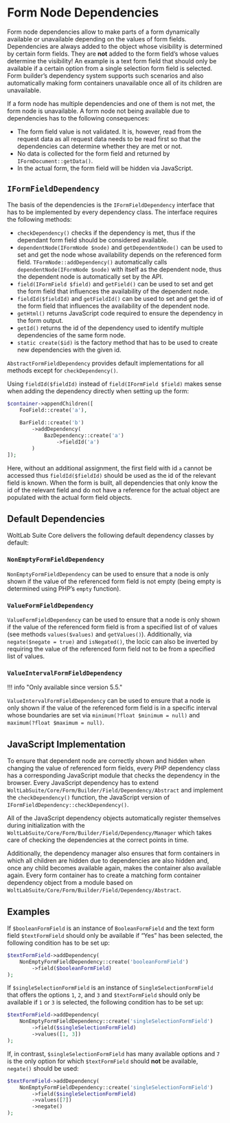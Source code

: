 # Form Node Dependencies

Form node dependencies allow to make parts of a form dynamically available or unavailable depending on the values of form fields.
Dependencies are always added to the object whose visibility is determined by certain form fields.
They are **not** added to the form field’s whose values determine the visibility!
An example is a text form field that should only be available if a certain option from a single selection form field is selected.
Form builder’s dependency system supports such scenarios and also automatically making form containers unavailable once all of its children are unavailable.

If a form node has multiple dependencies and one of them is not met, the form node is unavailable.
A form node not being available due to dependencies has to the following consequences:

- The form field value is not validated. It is, however, read from the request data as all request data needs to be read first so that the dependencies can determine whether they are met or not.
- No data is collected for the form field and returned by `IFormDocument::getData()`.
- In the actual form, the form field will be hidden via JavaScript.


## `IFormFieldDependency`

The basis of the dependencies is the `IFormFieldDependency` interface that has to be implemented by every dependency class.
The interface requires the following methods:

- `checkDependency()` checks if the dependency is met, thus if the dependant form field should be considered available.
- `dependentNode(IFormNode $node)` and `getDependentNode()` can be used to set and get the node whose availability depends on the referenced form field.
  `TFormNode::addDependency()` automatically calls `dependentNode(IFormNode $node)` with itself as the dependent node, thus the dependent node is automatically set by the API.
- `field(IFormField $field)` and `getField()` can be used to set and get the form field that influences the availability of the dependent node.
- `fieldId($fieldId)` and `getFieldId()` can be used to set and get the id of the form field that influences the availability of the dependent node.
- `getHtml()` returns JavaScript code required to ensure the dependency in the form output.
- `getId()` returns the id of the dependency used to identify multiple dependencies of the same form node.
- `static create($id)` is the factory method that has to be used to create new dependencies with the given id.

`AbstractFormFieldDependency` provides default implementations for all methods except for `checkDependency()`.

Using `fieldId($fieldId)` instead of `field(IFormField $field)` makes sense when adding the dependency directly when setting up the form:

```php
$container->appendChildren([
	FooField::create('a'),
	
	BarField::create('b')
		->addDependency(
			BazDependency::create('a')
				->fieldId('a')
		)
]);
```

Here, without an additional assignment, the first field with id `a` cannot be accessed thus `fieldId($fieldId)` should be used as the id of the relevant field is known.
When the form is built, all dependencies that only know the id of the relevant field and do not have a reference for the actual object are populated with the actual form field objects.


## Default Dependencies

WoltLab Suite Core delivers the following default dependency classes by default:

### `NonEmptyFormFieldDependency`

`NonEmptyFormFieldDependency` can be used to ensure that a node is only shown if the value of the referenced form field is not empty (being empty is determined using PHP’s `empty` function).

### `ValueFormFieldDependency`

`ValueFormFieldDependency` can be used to ensure that a node is only shown if the value of the referenced form field is from a specified list of of values (see methods `values($values)` and `getValues()`).
  Additionally, via `negate($negate = true)` and `isNegated()`, the locic can also be inverted by requiring the value of the referenced form field not to be from a specified list of values.

### `ValueIntervalFormFieldDependency`

!!! info "Only available since version 5.5."

`ValueIntervalFormFieldDependency` can be used to ensure that a node is only shown if the value of the referenced form field is in a specific interval whose boundaries are set via `minimum(?float $minimum = null)` and `maximum(?float $maximum = null)`.


## JavaScript Implementation

To ensure that dependent node are correctly shown and hidden when changing the value of referenced form fields, every PHP dependency class has a corresponding JavaScript module that checks the dependency in the browser.
Every JavaScript dependency has to extend `WoltLabSuite/Core/Form/Builder/Field/Dependency/Abstract` and implement the `checkDependency()` function, the JavaScript version of `IFormFieldDependency::checkDependency()`.

All of the JavaScript dependency objects automatically register themselves during initialization with the `WoltLabSuite/Core/Form/Builder/Field/Dependency/Manager` which takes care of checking the dependencies at the correct points in time.

Additionally, the dependency manager also ensures that form containers in which all children are hidden due to dependencies are also hidden and, once any child becomes available again, makes the container also available again.
Every form container has to create a matching form container dependency object from a module based on `WoltLabSuite/Core/Form/Builder/Field/Dependency/Abstract`.


## Examples

If `$booleanFormField` is an instance of `BooleanFormField` and the text form field `$textFormField` should only be available if “Yes” has been selected, the following condition has to be set up:

```php
$textFormField->addDependency(
	NonEmptyFormFieldDependency::create('booleanFormField')
		->field($booleanFormField)
);
```

If `$singleSelectionFormField` is an instance of `SingleSelectionFormField` that offers the options `1`, `2`, and `3` and `$textFormField` should only be available if `1` or `3` is selected, the following condition has to be set up:

```php
$textFormField->addDependency(
	NonEmptyFormFieldDependency::create('singleSelectionFormField')
		->field($singleSelectionFormField)
		->values([1, 3])
);
```

If, in contrast, `$singleSelectionFormField` has many available options and `7` is the only option for which `$textFormField` should **not** be available, `negate()` should be used:

```php
$textFormField->addDependency(
	NonEmptyFormFieldDependency::create('singleSelectionFormField')
		->field($singleSelectionFormField)
		->values([7])
		->negate()
);
```
